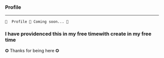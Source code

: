 ### Profile
---
	🚧  Profile 🚀 Coming soon... 🚧
<h3> I have providenced this in my free timewith create in my free time </h3>
<p> ✪ Thanks for being here ✪</p>
